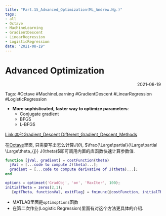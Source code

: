 ```yaml
---
title: "Part.15_Advanced_Optimization(ML_Andrew.Ng.)"
tags:
- all
- Octave
- MachineLearning
- GradientDescent
- LinearRegression
- LogisticRegression
date: "2021-08-19"
---
```

# Advanced Optimization

<div align="right"> 2021-08-19</div>

Tags: #Octave #MachineLearning #GradientDescent #LinearRegression #LogisticRegression 


- **More sophisticated, faster way to optimize parameters**: 
	- Conjugate gradient
	- BFGS
	- L-BFGS


[Link:其他Gradient_Descent Different_Gradient_Descent_Methods](notes/2021/2021.8/Different_Gradient_Descent_Methods.md)

在[Octave](notes/2021/2021.8/Part.10_Octave_Tutorial(ML_Andrew.Ng.).md)里面, 只需要写出怎么计算$J(\theta)$, $\frac{\Large\partial}{\Large\partial \Large\theta_{j}} J(\theta)$即可调用内置的库函数快速计算参数值.

```matlab
function [jVal, gradient] = costFunction(theta)
  jVal = [...code to compute J(theta)...];
  gradient = [...code to compute derivative of J(theta)...];
end
```

```matlab
options = optimset('GradObj', 'on', 'MaxIter', 100);
initialTheta = zeros(2,1);
   [optTheta, functionVal, exitFlag] = fminunc(@costFunction, initialTheta, options);
```

- MATLAB里面是`optimoptions`函数
- 在第二次作业(Logistic Regression)里面有对这个方法更具体的介绍.
